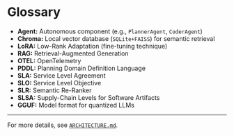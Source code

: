 # Glossary

* **Agent:** Autonomous component (e.g., `PlannerAgent`, `CoderAgent`)
* **Chroma:** Local vector database (`SQLite+FAISS`) for semantic retrieval
* **LoRA:** Low-Rank Adaptation (fine-tuning technique)
* **RAG:** Retrieval-Augmented Generation
* **OTEL:** OpenTelemetry
* **PDDL:** Planning Domain Definition Language
* **SLA:** Service Level Agreement
* **SLO:** Service Level Objective
* **SLR:** Semantic Re-Ranker
* **SLSA:** Supply-Chain Levels for Software Artifacts
* **GGUF:** Model format for quantized LLMs

***

For more details, see [`ARCHITECTURE.md`](ARCHITECTURE.md).
